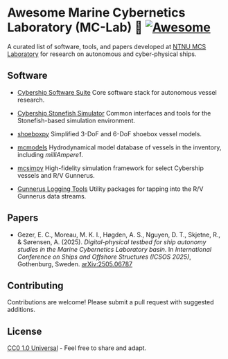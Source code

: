 # Awesome Marine Cybernetics Laboratory (MC-Lab) 🚢 [![Awesome](https://awesome.re/badge.svg)](https://awesome.re)

A curated list of software, tools, and papers developed at [NTNU MCS Laboratory](https://github.com/NTNU-MCS) for research on autonomous and cyber-physical ships.

## Software

- [Cybership Software Suite](https://github.com/NTNU-MCS/cybership_software_suite)
  Core software stack for autonomous vessel research.

- [Cybership Stonefish Simulator](https://github.com/NTNU-MCS/cybership_stonefish_common)
  Common interfaces and tools for the Stonefish-based simulation environment.

- [shoeboxpy](https://github.com/NTNU-MCS/shoeboxpy)
  Simplified 3-DoF and 6-DoF shoebox vessel models.

- [mcmodels](https://github.com/NTNU-MCS/mcmodels)
  Hydrodynamical model database of vessels in the inventory, including *milliAmpere1*.

- [mcsimpy](https://github.com/NTNU-MCS/mcsimpy)
  High-fidelity simulation framework for select Cybership vessels and R/V Gunnerus.

- [Gunnerus Logging Tools](https://github.com/NTNU-MCS/gunnerus-logging-tools)
  Utility packages for tapping into the R/V Gunnerus data streams.

## Papers

- Gezer, E. C., Moreau, M. K. I., Høgden, A. S., Nguyen, D. T., Skjetne, R., & Sørensen, A. (2025).
  *Digital-physical testbed for ship autonomy studies in the Marine Cybernetics Laboratory basin*.
  In *International Conference on Ships and Offshore Structures (ICSOS 2025)*, Gothenburg, Sweden.
  [arXiv:2505.06787](https://arxiv.org/pdf/2505.06787)


## Contributing

Contributions are welcome! Please submit a pull request with suggested additions.

## License

[CC0 1.0 Universal](https://creativecommons.org/publicdomain/zero/1.0/) - Feel free to share and adapt.
